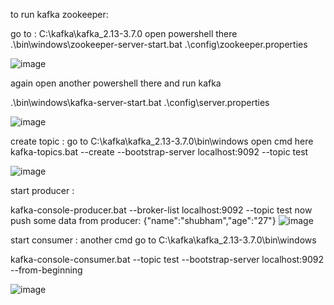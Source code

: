 
to run kafka zookeeper:

go to : C:\kafka\kafka_2.13-3.7.0
open powershell there
.\bin\windows\zookeeper-server-start.bat .\config\zookeeper.properties

![image](https://github.com/shubham-mhatre/springboot-kafka/assets/55918816/b9eea910-2eb1-4a3b-865f-195e80d1691f)


again open another powershell there and run kafka 

.\bin\windows\kafka-server-start.bat .\config\server.properties

![image](https://github.com/shubham-mhatre/springboot-kafka/assets/55918816/1f023cb2-73ea-40fd-8c44-4d8eed4b4c79)


create topic : 
go to C:\kafka\kafka_2.13-3.7.0\bin\windows
open cmd here
kafka-topics.bat --create --bootstrap-server localhost:9092 --topic test

![image](https://github.com/shubham-mhatre/springboot-kafka/assets/55918816/15685f14-9bae-4d2e-95f5-76dc28822573)


start producer : 

kafka-console-producer.bat --broker-list localhost:9092 --topic test
now push some data from producer:
{"name":"shubham","age":"27"}
![image](https://github.com/shubham-mhatre/springboot-kafka/assets/55918816/7813f019-82bf-49ef-b1e4-e967bd8a730b)



start consumer :
another cmd
go to C:\kafka\kafka_2.13-3.7.0\bin\windows

kafka-console-consumer.bat --topic test --bootstrap-server localhost:9092 --from-beginning

![image](https://github.com/shubham-mhatre/springboot-kafka/assets/55918816/0e7e226e-5bbd-4ac3-a50b-b6261d7bdf5d)

